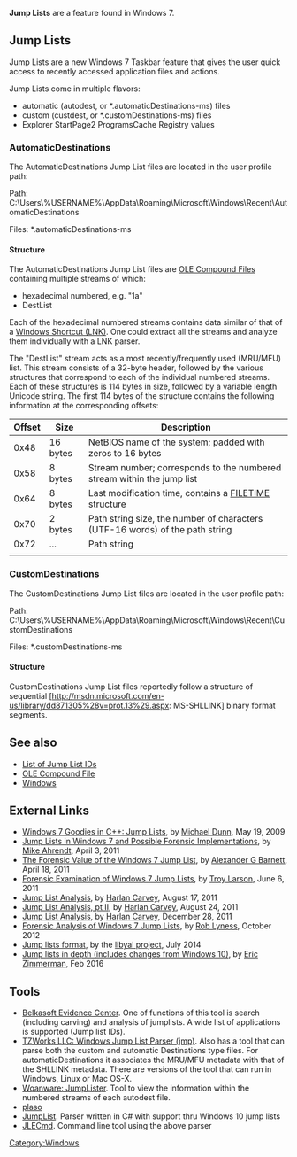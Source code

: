 **Jump Lists** are a feature found in Windows 7.

## Jump Lists

Jump Lists are a new Windows 7 Taskbar feature that gives the user quick
access to recently accessed application files and actions.

Jump Lists come in multiple flavors:

- automatic (autodest, or \*.automaticDestinations-ms) files
- custom (custdest, or \*.customDestinations-ms) files
- Explorer StartPage2 ProgramsCache Registry values

### AutomaticDestinations

The AutomaticDestinations Jump List files are located in the user
profile path:

Path:
C:\Users\\%USERNAME%\AppData\Roaming\Microsoft\Windows\Recent\AutomaticDestinations

Files: \*.automaticDestinations-ms

#### Structure

The AutomaticDestinations Jump List files are [OLE Compound
Files](OLE_Compound_File "wikilink") containing multiple streams of
which:

- hexadecimal numbered, e.g. "1a"
- DestList

Each of the hexadecimal numbered streams contains data similar of that
of a [Windows Shortcut (LNK)](LNK "wikilink"). One could extract all the
streams and analyze them individually with a LNK parser.

The "DestList" stream acts as a most recently/frequently used (MRU/MFU)
list. This stream consists of a 32-byte header, followed by the various
structures that correspond to each of the individual numbered streams.
Each of these structures is 114 bytes in size, followed by a variable
length Unicode string. The first 114 bytes of the structure contains the
following information at the corresponding offsets:

| Offset | Size     | Description                                                                                                     |
|--------|----------|-----------------------------------------------------------------------------------------------------------------|
| 0x48   | 16 bytes | NetBIOS name of the system; padded with zeros to 16 bytes                                                       |
| 0x58   | 8 bytes  | Stream number; corresponds to the numbered stream within the jump list                                          |
| 0x64   | 8 bytes  | Last modification time, contains a [FILETIME](http://msdn2.microsoft.com/en-us/library/ms724284.aspx) structure |
| 0x70   | 2 bytes  | Path string size, the number of characters (UTF-16 words) of the path string                                    |
| 0x72   | ...      | Path string                                                                                                     |
|        |          |                                                                                                                 |

### CustomDestinations

The CustomDestinations Jump List files are located in the user profile
path:

Path:
C:\Users\\%USERNAME%\AppData\Roaming\Microsoft\Windows\Recent\CustomDestinations

Files: \*.customDestinations-ms

#### Structure

CustomDestinations Jump List files reportedly follow a structure of
sequential
\[<http://msdn.microsoft.com/en-us/library/dd871305%28v=prot.13%29.aspx>:
MS-SHLLINK\] binary format segments.

## See also

- [List of Jump List IDs](List_of_Jump_List_IDs "wikilink")
- [OLE Compound File](OLE_Compound_File "wikilink")
- [Windows](Windows "wikilink")

## External Links

- [Windows 7 Goodies in C++: Jump
  Lists](http://www.codeproject.com/Articles/36561/Windows-7-Goodies-in-C-Jump-Lists),
  by [Michael Dunn](Michael_Dunn "wikilink"), May 19, 2009
- [Jump Lists in Windows 7 and Possible Forensic
  Implementations](http://mikeahrendt.blogspot.ch/2011/04/jump-lists-in-windows-7-and-possible.html),
  by [Mike Ahrendt](Mike_Ahrendt "wikilink"), April 3, 2011
- [The Forensic Value of the Windows 7 Jump
  List](http://www.alexbarnett.com/jumplistforensics.pdf), by [Alexander
  G Barnett](Alexander_G_Barnett "wikilink"), April 18, 2011
- [Forensic Examination of Windows 7 Jump
  Lists](http://www.slideshare.net/ctin/windows-7-forensics-jump-listsrv3public),
  by [Troy Larson](Troy_Larson "wikilink"), June 6, 2011
- [Jump List
  Analysis](http://windowsir.blogspot.ch/2011/08/jump-list-analysis.html),
  by [Harlan Carvey](Harlan_Carvey "wikilink"), August 17, 2011
- [Jump List Analysis, pt
  II](http://windowsir.blogspot.ch/2011/08/jump-list-analysis-pt-ii.html),
  by [Harlan Carvey](Harlan_Carvey "wikilink"), August 24, 2011
- [Jump List
  Analysis](http://windowsir.blogspot.ch/2011/12/jump-list-analysis.html),
  by [Harlan Carvey](Harlan_Carvey "wikilink"), December 28, 2011
- [Forensic Analysis of Windows 7 Jump
  Lists](http://articles.forensicfocus.com/2012/10/30/forensic-analysis-of-windows-7-jump-lists/),
  by [Rob Lyness](Rob_Lyness "wikilink"), October 2012
- [Jump lists
  format](https://github.com/libyal/assorted/blob/master/documentation/Jump%20lists%20format.asciidoc),
  by the [libyal project](libyal "wikilink"), July 2014
- [Jump lists in depth (includes changes from Windows
  10)](http://binaryforay.blogspot.com/2016/02/jump-lists-in-depth-understand-format.html),
  by [Eric Zimmerman](Eric_Zimmerman "wikilink"), Feb 2016

## Tools

- [Belkasoft Evidence Center](Belkasoft_Evidence_Center "wikilink"). One
  of functions of this tool is search (including carving) and analysis
  of jumplists. A wide list of applications is supported (Jump list
  IDs).
- [TZWorks LLC: Windows Jump List Parser
  (jmp)](http://tzworks.net/prototype_page.php?proto_id=20). Also has a
  tool that can parse both the custom and automatic Destinations type
  files. For automaticDestinations it associates the MRU/MFU metadata
  with that of the SHLLINK metadata. There are versions of the tool that
  can run in Windows, Linux or Mac OS-X.
- [Woanware: JumpLister](http://www.woanware.co.uk/?p=265). Tool to view
  the information within the numbered streams of each autodest file.
- [plaso](plaso "wikilink")
- [JumpList](https://github.com/EricZimmerman/JumpList). Parser written
  in C# with support thru Windows 10 jump lists
- [JLECmd](https://github.com/EricZimmerman/JLECmd). Command line tool
  using the above parser

[Category:Windows](Category:Windows "wikilink")